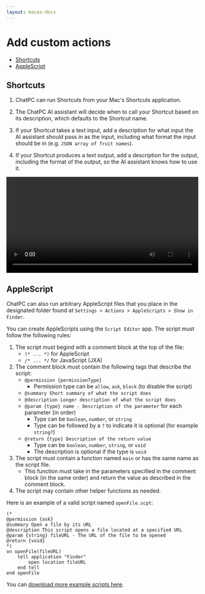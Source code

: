 ```yaml
---
layout: macos-docs
---
```


# Add custom actions

- [Shortcuts](#shortcuts)
- [AppleScript](#applescripts)

## Shortcuts

1. ChatPC can run Shortcuts from your Mac's Shortcuts application.

1. The ChatPC AI assistant will decide when to call your Shortcut based on its description, which defaults to the Shortcut name.

1. If your Shortcut takes a text input, add a description for what input the AI assistant should pass in as the input, including what format the input should be in (e.g. `JSON array of fruit names`).

1. If your Shortcut produces a text output, add a description for the output, including the format of the output, so the AI assistant knows how to use it.

<video src="https://github.com/dounan/chat-pc-site/assets/1095431/f3e13720-a5db-4cc4-994f-42b76240ca4e" style="width: 500px;" controls playsinline>
    <p>
    Your browser doesn't support HTML video. Here is a
    <a href="https://github.com/dounan/chat-pc-site/assets/1095431/f3e13720-a5db-4cc4-994f-42b76240ca4e">link to the video</a> instead.
    </p>
</video>

## AppleScript

ChatPC can also run arbitrary AppleScript files that you place in the designated folder found at `Settings > Actions > AppleScripts > Show in Finder`.

You can create AppleScripts using the `Script Editor` app. The script must follow the following rules:

1. The script must begind with a comment block at the top of the file:
    - `(* ... *)` for AppleScript
    - `/* ... */` for JavaScript (JXA)
2. The comment block must contain the following tags that describe the script:
    - `@permission {permissionType}`
        - Permission type can be `allow`, `ask`, `block` (to disable the script)
    - `@summary Short summary of what the script does`
    - `@description Longer description of what the script does`
    - `@param {type} name - Description of the parameter` for each parameter (in order)
        - Type can be `boolean`, `number`, or `string`
        - Type can be followed by a `?` to indicate it is optional (for example `string?`)
    - `@return {type} Description of the return value`
        - Type can be `boolean`, `number`, `string`, or `void`
        - The description is optional if the type is `void`
3. The script must contain a function named `main` or has the same name as the script file.
    - This function must take in the parameters specified in the comment block (in the same order) and return the value as described in the comment block.
4. The script may contain other helper functions as needed.

Here is an example of a valid script named `openFile.scpt`:

```
(*
@permission {ask}
@summary Open a file by its URL
@description This script opens a file located at a specified URL
@param {string} fileURL - The URL of the file to be opened
@return {void}
*)
on openFile(fileURL)
	tell application "Finder"
		open location fileURL
	end tell
end openFile
```

You can [download more example scripts here](/releases/example-scripts.zip).
